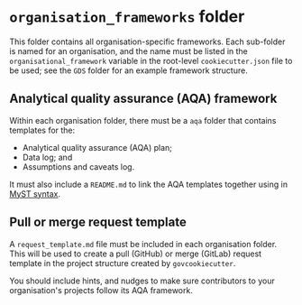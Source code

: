 # `organisation_frameworks` folder

This folder contains all organisation-specific frameworks. Each sub-folder is named for
an organisation, and the name must be listed in the `organisational_framework` variable
in the root-level `cookiecutter.json` file to be used; see the `GDS` folder for an
example framework structure.

## Analytical quality assurance (AQA) framework

Within each organisation folder, there must be a `aqa` folder that contains templates
for the:

- Analytical quality assurance (AQA) plan;
- Data log; and
- Assumptions and caveats log.

It must also include a `README.md` to link the AQA templates together using in
[MyST syntax][myst-parser].

## Pull or merge request template

A `request_template.md` file must be included in each organisation folder. This will be
used to create a pull (GitHub) or merge (GitLab) request template in the project
structure created by `govcookiecutter`.

You should include hints, and nudges to make sure contributors to your organisation's
projects follow its AQA framework.

[aqua-book]: https://www.gov.uk/government/publications/the-aqua-book-guidance-on-producing-quality-analysis-for-government
[aqua-book-resources]: https://www.gov.uk/government/collections/aqua-book-resources
[myst-parser]: https://myst-parser.readthedocs.io/
